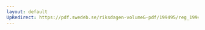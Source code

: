 ```yaml
---
layout: default
UpRedirect: https://pdf.swedeb.se/riksdagen-volumeG-pdf/199495/reg_199495/reg_199495_0165.pdf
---
```

